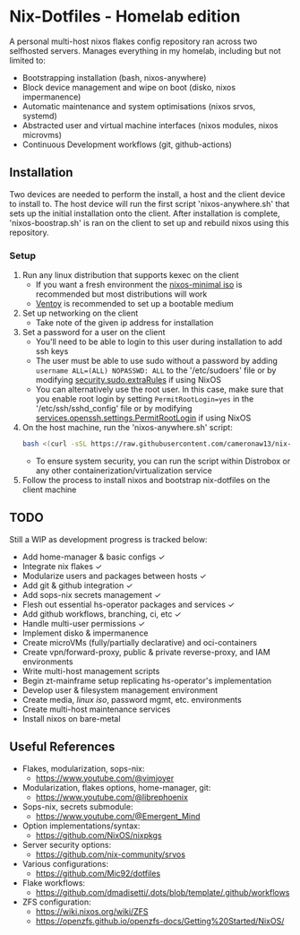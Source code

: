 # Nix-Dotfiles - Homelab edition
A personal multi-host nixos flakes config repository ran across two selfhosted servers. Manages everything in my homelab, including but not limited to:
- Bootstrapping installation (bash, nixos-anywhere)
- Block device management and wipe on boot (disko, nixos impermanence)
- Automatic maintenance and system optimisations (nixos srvos, systemd)
- Abstracted user and virtual machine interfaces (nixos modules, nixos microvms)
- Continuous Development workflows (git, github-actions)



## Installation
Two devices are needed to perform the install, a host and the client device to install to.
The host device will run the first script 'nixos-anywhere.sh' that sets up the initial installation onto the client.
After installation is complete, 'nixos-boostrap.sh' is ran on the client to set up and rebuild nixos using this repository.

### Setup
1. Run any linux distribution that supports kexec on the client
    - If you want a fresh environment the [nixos-minimal iso](https://nixos.org/download/) is recommended but most distributions will work
    - [Ventoy](https://www.ventoy.net/en/index.html) is recommended to set up a bootable medium
2. Set up networking on the client
    - Take note of the given ip address for installation
3. Set a password for a user on the client
    - You'll need to be able to login to this user during installation to add ssh keys
    - The user must be able to use sudo without a password by adding `username ALL=(ALL) NOPASSWD: ALL` to the '/etc/sudoers' file or by modifying [security.sudo.extraRules](https://github.com/NixOS/nixpkgs/blob/master/nixos/modules/security/sudo.nix#L83) if using NixOS
    - You can alternatively use the root user. In this case, make sure that you enable root login by setting `PermitRootLogin=yes` in the '/etc/ssh/sshd_config' file or by modifying [services.openssh.settings.PermitRootLogin](https://github.com/NixOS/nixpkgs/blob/nixos-24.05/nixos/modules/services/networking/ssh/sshd.nix#L386) if using NixOS
4. On the host machine, run the 'nixos-anywhere.sh' script:
    ```bash
    bash <(curl -sSL https://raw.githubusercontent.com/cameronaw13/nix-dotfiles/refs/heads/installation/nixos-anywhere.sh)
    ```
    - To ensure system security, you can run the script within Distrobox or any other containerization/virtualization service
5. Follow the process to install nixos and bootstrap nix-dotfiles on the client machine



## TODO
Still a WIP as development progress is tracked below:
- Add home-manager & basic configs ✓
- Integrate nix flakes ✓
- Modularize users and packages between hosts ✓
- Add git & github integration ✓
- Add sops-nix secrets management ✓
- Flesh out essential hs-operator packages and services ✓
- Add github workflows, branching, ci, etc ✓
- Handle multi-user permissions ✓
- Implement disko & impermanence
- Create microVMs (fully/partially declarative) and oci-containers
- Create vpn/forward-proxy, public & private reverse-proxy, and IAM environments
- Write multi-host management scripts
- Begin zt-mainframe setup replicating hs-operator's implementation
- Develop user & filesystem management environment
- Create media, *linux iso*, password mgmt, etc. environments  
- Create multi-host maintenance services
- Install nixos on bare-metal



## Useful References
- Flakes, modularization, sops-nix:
    - https://www.youtube.com/@vimjoyer
- Modularization, flakes options, home-manager, git:
    - https://www.youtube.com/@librephoenix
- Sops-nix, secrets submodule:
    - https://www.youtube.com/@Emergent_Mind
- Option implementations/syntax:
    - https://github.com/NixOS/nixpkgs
- Server security options:
    - https://github.com/nix-community/srvos
- Various configurations:
    - https://github.com/Mic92/dotfiles
- Flake workflows:
    - https://github.com/dmadisetti/.dots/blob/template/.github/workflows
- ZFS configuration:
    - https://wiki.nixos.org/wiki/ZFS
    - https://openzfs.github.io/openzfs-docs/Getting%20Started/NixOS/
